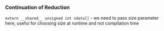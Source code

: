### Continuation of Reduction
`extern __shared__ unsigned int sdata[]` - we need to pass size parameter here, useful for choosing size at runtime and not compilation time
